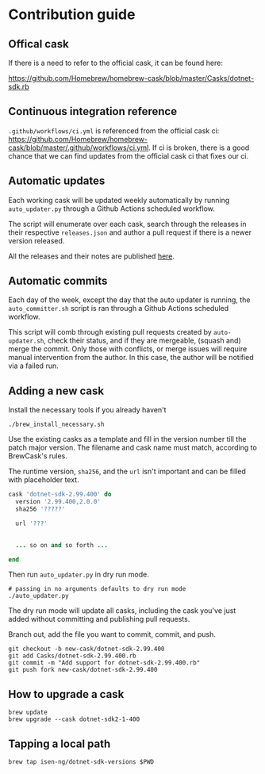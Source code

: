 # Contribution guide

## Offical cask

If there is a need to refer to the official cask, it can be found here:

https://github.com/Homebrew/homebrew-cask/blob/master/Casks/dotnet-sdk.rb


## Continuous integration reference

`.github/workflows/ci.yml` is referenced from the official cask ci: https://github.com/Homebrew/homebrew-cask/blob/master/.github/workflows/ci.yml.
If ci is broken, there is a good chance that we can find updates from the official cask ci that fixes our ci.

## Automatic updates

Each working cask will be updated weekly automatically by running `auto_updater.py` through a 
Github Actions scheduled workflow.

The script will enumerate over each cask, search through the releases in their respective 
`releases.json` and author a pull request if there is a newer version released.

All the releases and their notes are published [here](https://github.com/dotnet/core/tree/master/release-notes).

## Automatic commits

Each day of the week, except the day that the auto updater is running, the `auto_committer.sh` script is ran
through a Github Actions scheduled workflow.

This script will comb through existing pull requests created by `auto-updater.sh`, check their status, and if
they are mergeable, (squash and) merge the commit. Only those with conflicts, or merge issues will require
manual intervention from the author. In this case, the author will be notified via a failed run.

## Adding a new cask

Install the necessary tools if you already haven't

```shell
./brew_install_necessary.sh
```

Use the existing casks as a template and fill in the version number till the patch major version. The filename and cask name must match, according to BrewCask's rules.

The runtime version, `sha256`, and the `url` isn't important and can be filled with placeholder text.

```ruby
cask 'dotnet-sdk-2.99.400' do
  version '2.99.400,2.0.0'
  sha256 '?????'

  url '???'
  

  ... so on and so forth ...

end
```

Then run `auto_updater.py` in dry run mode.

```shell
# passing in no arguments defaults to dry run mode
./auto_updater.py
```

The dry run mode will update all casks, including the cask you've just added without committing and publishing pull
requests.

Branch out, add the file you want to commit, commit, and push.

```shell
git checkout -b new-cask/dotnet-sdk-2.99.400
git add Casks/dotnet-sdk-2.99.400.rb
git commit -m "Add support for dotnet-sdk-2.99.400.rb"
git push fork new-cask/dotnet-sdk-2.99.400
```

## How to upgrade a cask

```shell
brew update
brew upgrade --cask dotnet-sdk2-1-400
```

## Tapping a local path

```shell
brew tap isen-ng/dotnet-sdk-versions $PWD
```
